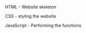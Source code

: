 HTML       - Website skeleton

CSS        - styling the website

JavaScript - Performing the functions

